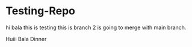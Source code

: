 # Testing-Repo
hi bala this is testing
this is branch 2 is going to merge with main branch.



Huiii
Bala Dinner
